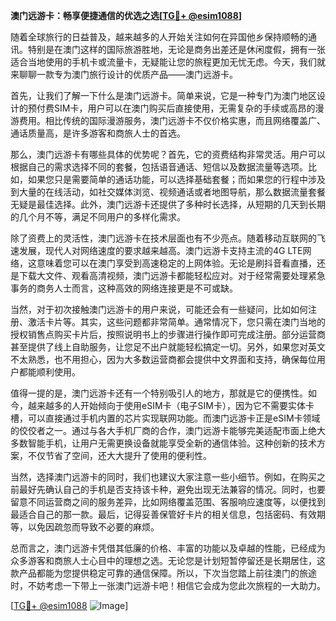 **澳门远游卡：畅享便捷通信的优选之选[[TG💪+ @esim1088](https://t.me/s/esim1088)]**

随着全球旅行的日益普及，越来越多的人开始关注如何在异国他乡保持顺畅的通讯。特别是在澳门这样的国际旅游胜地，无论是商务出差还是休闲度假，拥有一张适合当地使用的手机卡或流量卡，无疑能让您的旅程更加无忧无虑。今天，我们就来聊聊一款专为澳门旅行设计的优质产品——澳门远游卡。

首先，让我们了解一下什么是澳门远游卡。简单来说，它是一种专门为澳门地区设计的预付费SIM卡，用户可以在澳门购买后直接使用，无需复杂的手续或高昂的漫游费用。相比传统的国际漫游服务，澳门远游卡不仅价格实惠，而且网络覆盖广、通话质量高，是许多游客和商旅人士的首选。

那么，澳门远游卡有哪些具体的优势呢？首先，它的资费结构非常灵活。用户可以根据自己的需求选择不同的套餐，包括语音通话、短信以及数据流量等选项。比如，如果您只是需要简单的通话功能，可以选择基础套餐；而如果您的行程中涉及到大量的在线活动，如社交媒体浏览、视频通话或者地图导航，那么数据流量套餐无疑是最佳选择。此外，澳门远游卡还提供了多种时长选择，从短期的几天到长期的几个月不等，满足不同用户的多样化需求。

除了资费上的灵活性，澳门远游卡在技术层面也有不少亮点。随着移动互联网的飞速发展，现代人对网络速度的要求越来越高。澳门远游卡支持主流的4G LTE网络，这意味着您可以在澳门享受到高速稳定的上网体验。无论是刷抖音看直播，还是下载大文件、观看高清视频，澳门远游卡都能轻松应对。对于经常需要处理紧急事务的商务人士而言，这种高效的网络连接更是不可或缺。

当然，对于初次接触澳门远游卡的用户来说，可能还会有一些疑问，比如如何注册、激活卡片等。其实，这些问题都非常简单。通常情况下，您只需在澳门当地的授权销售点购买卡片后，按照说明书上的步骤进行操作即可完成注册。部分运营商甚至提供了线上自助服务，让您足不出户就能轻松搞定一切。另外，如果您对英文不太熟悉，也不用担心，因为大多数运营商都会提供中文界面和支持，确保每位用户都能顺利使用。

值得一提的是，澳门远游卡还有一个特别吸引人的地方，那就是它的便携性。如今，越来越多的人开始倾向于使用eSIM卡（电子SIM卡），因为它不需要实体卡槽，可以直接通过手机内置的芯片实现联网功能。而澳门远游卡正是eSIM卡领域的佼佼者之一。通过与各大手机厂商的合作，澳门远游卡能够完美适配市面上绝大多数智能手机，让用户无需更换设备就能享受全新的通信体验。这种创新的技术方案，不仅节省了空间，还大大提升了使用的便利性。

当然，选择澳门远游卡的同时，我们也建议大家注意一些小细节。例如，在购买之前最好先确认自己的手机是否支持该卡种，避免出现无法兼容的情况。同时，也要留意不同运营商之间的服务差异，比如网络覆盖范围、客服响应速度等，以便找到最适合自己的那一款。最后，记得妥善保管好卡片的相关信息，包括密码、有效期等，以免因疏忽而导致不必要的麻烦。

总而言之，澳门远游卡凭借其低廉的价格、丰富的功能以及卓越的性能，已经成为众多游客和商旅人士心目中的理想之选。无论您是计划短暂停留还是长期居住，这款产品都能为您提供稳定可靠的通信保障。所以，下次当您踏上前往澳门的旅途时，不妨考虑一下带上一张澳门远游卡吧！相信它会成为您此次旅程的一大助力。

[[TG💪+ @esim1088](https://t.me/s/esim1088) ![Image](https://i.postimg.cc/4NQfJmqS/Snipaste-2025-05-13-00-14-12.png)]